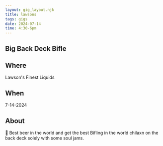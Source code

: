 ```yaml
---
layout: gig_layout.njk
title: lawsons
tags: gigs
date: 2024-07-14
time: 4:30-6pm
---
```


## Big Back Deck Bifle

## Where
Lawson's Finest Liquids

## When
7-14-2024

## About
🍺 Best beer in the world and get the best Bifling in the world chilaxn on the back deck solely with some soul jams.



